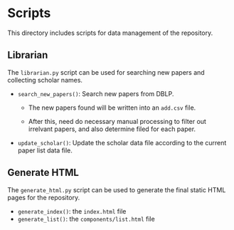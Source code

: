 # Scripts

This directory includes scripts for data management of the repository.

## Librarian

The `librarian.py` script can be used for searching new papers and collecting scholar names.

* `search_new_papers()`: Search new papers from DBLP.
  * The new papers found will be written into an `add.csv` file.

  * After this, need do necessary manual processing to filter out irrelvant papers, and also determine filed for each paper.

* `update_scholar()`: Update the scholar data file according to the current paper list data file.

## Generate HTML

The `generate_html.py` script can be used to generate the final static HTML pages for the repository.

* `generate_index()`: the `index.html` file
* `generate_list()`: the `components/list.html` file